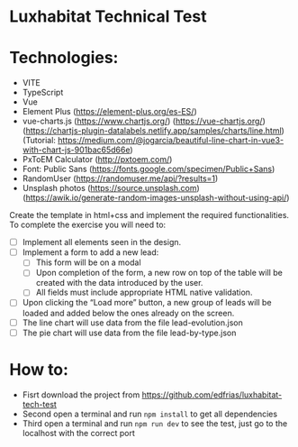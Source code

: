 # Luxhabitat Technical Test

# Technologies:

- VITE
- TypeScript
- Vue
- Element Plus (https://element-plus.org/es-ES/)
- vue-charts.js (https://www.chartjs.org/) (https://vue-chartjs.org/) (https://chartjs-plugin-datalabels.netlify.app/samples/charts/line.html) (Tutorial: https://medium.com/@jogarcia/beautiful-line-chart-in-vue3-with-chart-js-901bac65d66e)
- PxToEM Calculator (http://pxtoem.com/)
- Font: Public Sans (https://fonts.google.com/specimen/Public+Sans)
- RandomUser (https://randomuser.me/api/?results=1)
- Unsplash photos (https://source.unsplash.com) (https://awik.io/generate-random-images-unsplash-without-using-api/)

Create the template in html+css and implement the required functionalities. To complete the
exercise you will need to:

- [ ] Implement all elements seen in the design.
- [ ] Implement a form to add a new lead:
  - [ ] This form will be on a modal
  - [ ] Upon completion of the form, a new row on top of the table will be created with
        the data introduced by the user.
  - [ ] All fields must include appropriate HTML native validation.
- [ ] Upon clicking the “Load more” button, a new group of leads will be loaded and added
      below the ones already on the screen.
- [ ] The line chart will use data from the file lead-evolution.json
- [ ] The pie chart will use data from the file lead-by-type.json

# How to:

- Fisrt download the project from https://github.com/edfrias/luxhabitat-tech-test
- Second open a terminal and run `npm install` to get all dependencies
- Third open a terminal and run `npm run dev` to see the test, just go to the localhost with the correct port
